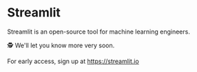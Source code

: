 # Streamlit

Streamlit is an open-source tool for machine learning engineers.

🕵️ We'll let you know more very soon.

For early access, sign up at
https://streamlit.io
